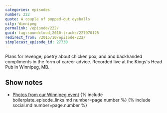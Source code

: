 ```yaml
---
categories: episodes
number: 222
quote: A couple of popped-out eyeballs
city: Winnipeg
permalink: /episode/222/
guid: tag:soundcloud,2010:tracks/227970125
redirect_from: /2015/10/episode-222/
simplecast_episode_id: 27730
---
```


Plans for revenge, poetry about chicken pox, and and backhanded compliments in the form of career advice. Recorded live at the Kings's Head Pub in Winnipeg, MB.

## Show notes

- [Photos from our Winnipeg event](https://www.facebook.com/media/set/?set=a.10153307125033600.1073741842.121054468599&type=3)
{% include boilerplate_episode_links.md number=page.number %}
{% include social.md number=page.number %}